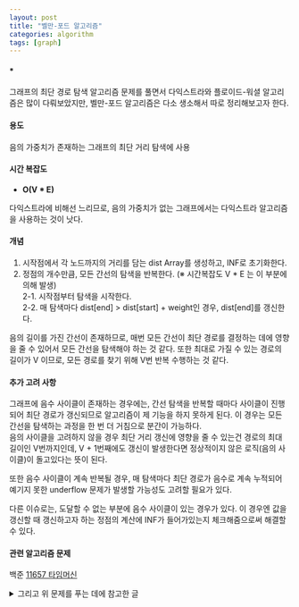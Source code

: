 ```yaml
---
layout: post
title: "벨만-포드 알고리즘"
categories: algorithm
tags: [graph]
---
```


#### *
그래프의 최단 경로 탐색 알고리즘 문제를 풀면서 다익스트라와 플로이드-워셜 알고리즘은 많이 다뤄보았지만, 벨만-포드 알고리즘은 다소 생소해서 따로 정리해보고자 한다.
<br>

#### 용도
음의 가중치가 존재하는 그래프의 최단 거리 탐색에 사용
<br>

#### 시간 복잡도
- **O(V * E)**

다익스트라에 비해선 느리므로, 음의 가중치가 없는 그래프에서는 다익스트라 알고리즘을 사용하는 것이 낫다.
<br>

#### 개념
1. 시작점에서 각 노드까지의 거리를 담는 dist Array를 생성하고, INF로 초기화한다.  
2. 정점의 개수만큼, 모든 간선의 탐색을 반복한다. (※ 시간복잡도 V * E 는 이 부분에 의해 발생)  
    2-1. 시작점부터 탐색을 시작한다.  
    2-2. 매 탐색마다 dist[end] > dist[start] + weight인 경우, dist[end]를 갱신한다.

음의 길이를 가진 간선이 존재하므로, 매번 모든 간선이 최단 경로를 결정하는 데에 영향을 줄 수 있어서 모든 간선을 탐색해야 하는 것 같다. 또한 최대로 가질 수 있는 경로의 길이가 V 이므로, 모든 경로를 찾기 위해 V번 반복 수행하는 것 같다.
<br>

#### 추가 고려 사항
그래프에 음수 사이클이 존재하는 경우에는, 간선 탐색을 반복할 때마다 사이클이 진행되어 최단 경로가 갱신되므로 알고리즘이 제 기능을 하지 못하게 된다.
이 경우는 모든 간선을 탐색하는 과정을 한 번 더 거침으로 분간이 가능하다.  
음의 사이클을 고려하지 않을 경우 최단 거리 갱신에 영향을 줄 수 있는건 경로의 최대 길이인 V번까지인데, V + 1번째에도 갱신이 발생한다면 정상적이지 않은 로직(음의 사이클)이 돌고있다는 뜻이 된다.

또한 음수 사이클이 계속 반복될 경우, 매 탐색마다 최단 경로가 음수로 계속 누적되어 예기지 못한 underflow 문제가 발생할 가능성도 고려할 필요가 있다.

다른 이슈로는, 도달할 수 없는 부분에 음수 사이클이 있는 경우가 있다. 이 경우엔 값을 갱신할 때 갱신하고자 하는 정점의 계산에 INF가 들어가있는지 체크해줌으로써 해결할 수 있다.

#### 관련 알고리즘 문제

백준 [11657 타임머신](https://www.acmicpc.net/problem/11657)


<details>
<summary>그리고 위 문제를 푸는 데에 참고한 글</summary>
<div markdown="1">

- 음수 사이클이 존재하는 경우 underflow  
[https://www.acmicpc.net/board/view/50448](https://www.acmicpc.net/board/view/50448)

- 닿지 않는 부분에 있는 음수 사이클  
[https://www.acmicpc.net/board/view/52434](https://www.acmicpc.net/board/view/52434)
</div>
</details>